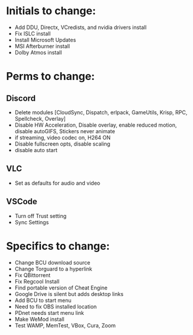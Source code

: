 # Initials to change:


- Add DDU, Directx, VCredists, and nvidia drivers install
- Fix ISLC install
- Install Microsoft Updates
- MSI Afterburner install
- Dolby Atmos install
# Perms to change:
## Discord
- Delete modules [CloudSync, Dispatch, erlpack, GameUtils, Krisp, RPC, Spellcheck, Overlay]
- Disable HW Acceleration, Disable overlay, enable reduced motion, disable autoGIFS, Stickers never animate
- if streaming, video codec on, H264 ON
- Disable fullscreen opts, disable scaling
- disable auto start

## VLC
- Set as defaults for audio and video

## VSCode
- Turn off Trust setting
- Sync Settings

# Specifics to change:
- Change BCU download source
- Change Torguard to a hyperlink
- Fix QBittorrent
- Fix Regcool Install
- Find portable version of Cheat Engine
- Google Drive is silent but adds desktop links
- Add BCU to start menu
- Need to fix OBS installed location
- PDnet needs start menu link
- Make WeMod install
- Test WAMP, MemTest, VBox, Cura, Zoom